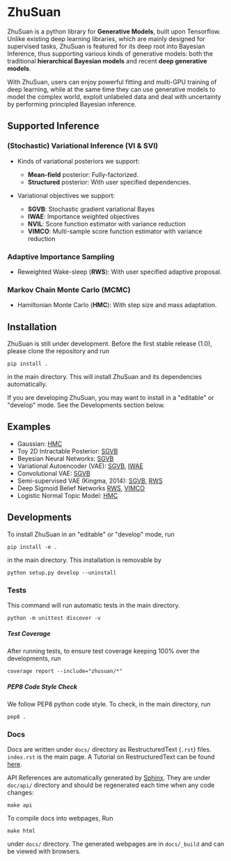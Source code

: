 # ZhuSuan

ZhuSuan is a python	library	for	**Generative Models**, built upon Tensorflow.
Unlike existing deep learning libraries, which are mainly designed for
supervised tasks, ZhuSuan is featured for its deep root into Bayesian
Inference, thus supporting various kinds of generative models: both the
traditional **hierarchical Bayesian models** and recent
**deep generative models**.

With ZhuSuan, users can enjoy powerful fitting and multi-GPU training of deep
learning, while at the same time they can use generative models to model the
complex world, exploit unlabeled data and deal with uncertainty by performing
principled Bayesian inference.

## Supported Inference
### (Stochastic) Variational Inference (VI & SVI)
* Kinds of variational posteriors we support:
  * __Mean-field__ posterior: Fully-factorized.
  * __Structured__ posterior: With user specified dependencies.

* Variational objectives we support:
  * __SGVB__: Stochastic gradient variational Bayes
  * __IWAE__: Importance weighted objectives
  * __NVIL__: Score function estimator with variance reduction
  * __VIMCO__: Multi-sample score function estimator with variance reduction

### Adaptive Importance Sampling
* Reweighted Wake-sleep (__RWS__): With user specified adaptive proposal.

### Markov Chain Monte Carlo (MCMC)
* Hamiltonian Monte Carlo (__HMC__): With step size and mass adaptation.

## Installation

ZhuSuan is still under development. Before the first stable release (1.0),
please clone the repository and run

`pip install .`

in the main directory. This will install ZhuSuan and its dependencies 
automatically. 

If you are developing ZhuSuan, you may want to install in a 
"editable" or "develop" mode. See the Developments section below.

## Examples
* Gaussian: 
[HMC](examples/toy_examples/gaussian.py)
* Toy 2D Intractable Posterior: 
[SGVB](examples/toy_examples/toy2d.py)
* Beyesian Neural Networks: 
[SGVB](examples/bayesian_neural_nets/bayesian_nn.py)
* Variational Autoencoder (VAE): 
[SGVB](examples/variational_autoencoders/vae.py), 
[IWAE](examples/variational_autoencoders/iwae.py)
* Convolutional VAE: 
[SGVB](examples/variational_autoencoders/vae_conv.py)
* Semi-supervised VAE (Kingma, 2014): 
[SGVB](examples/semi_supervised_vae/vae_ssl.py),
[RWS](examples/semi_supervised_vae/vae_ssl_rws.py)
* Deep Sigmoid Belief Networks
[RWS](examples/sigmoid_belief_nets/sbn_rws.py),
[VIMCO](examples/sigmoid_belief_nets/sbn_vimco.py)
* Logistic Normal Topic Model: 
[HMC](examples/topic_models/lntm_mcem.py)

## Developments

To install ZhuSuan in an "editable" or "develop" mode, run

`pip install -e .`

in the main directory. This installation is removable by

`python setup.py develop --uninstall`

### Tests
This command will run automatic tests in the main directory.

`python -m unittest discover -v`

##### Test Coverage
After running tests, to ensure test coverage keeping 100% over the 
developments, run

`coverage report --include="zhusuan/*"`

##### PEP8 Code Style Check
We follow PEP8 python code style. To check, in the main directory, run

`pep8 .`

### Docs

Docs are written under `docs/` directory as RestructuredText (`.rst`) files.
`index.rst` is the main page. A Tutorial on RestructuredText can be found 
[here](https://pythonhosted.org/an_example_pypi_project/sphinx.html).

API References are automatically generated by 
[Sphinx](http://www.sphinx-doc.org/en/stable/). They are under `doc/api/` 
directory and should be regenerated each time when any code changes:

`make api`

To compile docs into webpages, Run

`make html`

under `docs/` directory. The generated webpages are in `docs/_build` and
can be viewed with browsers.
